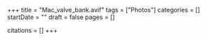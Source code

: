 +++
title = "Mac_valve_bank.avif"
tags = ["Photos"]
categories = []
startDate = ""
draft = false
pages = []

citations = []
+++
